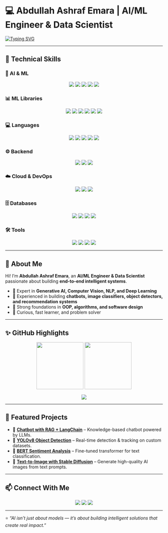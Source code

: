 # 💻 Abdullah Ashraf Emara | AI/ML Engineer & Data Scientist  

[![Typing SVG](https://readme-typing-svg.herokuapp.com?font=Fira+Code&size=24&duration=10000&pause=500&color=00F0FF&center=true&vCenter=true&width=600&lines=AI+Engineer+%7C+Generative+AI+%7C+Computer+Vision+%7C+NLP+%7C+Data+Scientist)](https://git.io/typing-svg)

---

## 🚀 Technical Skills  

### 🤖 AI & ML  
<p align="center">
  <img src="https://img.shields.io/badge/PyTorch-%23EE4C2C.svg?style=for-the-badge&logo=pytorch&logoColor=white"/>
  <img src="https://img.shields.io/badge/TensorFlow-%23FF6F00.svg?style=for-the-badge&logo=tensorflow&logoColor=white"/>
  <img src="https://img.shields.io/badge/Keras-%23D00000.svg?style=for-the-badge&logo=keras&logoColor=white"/>
  <img src="https://img.shields.io/badge/LangChain-%2300A67E.svg?style=for-the-badge&logo=python&logoColor=white"/>
  <img src="https://img.shields.io/badge/OpenAI-%23412991.svg?style=for-the-badge&logo=openai&logoColor=white"/>
</p>

### 📊 ML Libraries  
<p align="center">
  <img src="https://img.shields.io/badge/Scikit--Learn-%23F7931E.svg?style=for-the-badge&logo=scikitlearn&logoColor=white"/>
  <img src="https://img.shields.io/badge/Numpy-%23013243.svg?style=for-the-badge&logo=numpy&logoColor=white"/>
  <img src="https://img.shields.io/badge/Pandas-%23150458.svg?style=for-the-badge&logo=pandas&logoColor=white"/>
  <img src="https://img.shields.io/badge/NLTK-%2347A248.svg?style=for-the-badge&logo=python&logoColor=white"/>
  <img src="https://img.shields.io/badge/OpenCV-%235C3EE8.svg?style=for-the-badge&logo=opencv&logoColor=white"/>
  <img src="https://img.shields.io/badge/MLflow-%2300AEEF.svg?style=for-the-badge&logo=mlflow&logoColor=white"/>
</p>

### 💻 Languages  
<p align="center">
  <img src="https://img.shields.io/badge/Python-%233776AB.svg?style=for-the-badge&logo=python&logoColor=white"/>
  <img src="https://img.shields.io/badge/C++-%2300599C.svg?style=for-the-badge&logo=cplusplus&logoColor=white"/>
  <img src="https://img.shields.io/badge/SQL-%230074C1.svg?style=for-the-badge&logo=postgresql&logoColor=white"/>
  <img src="https://img.shields.io/badge/Java-%23ED8B00.svg?style=for-the-badge&logo=openjdk&logoColor=white"/>
  <img src="https://img.shields.io/badge/JavaScript-%23F7DF1E.svg?style=for-the-badge&logo=javascript&logoColor=black"/>
</p>

### ⚙️ Backend  
<p align="center">
  <img src="https://img.shields.io/badge/FastAPI-%23009688.svg?style=for-the-badge&logo=fastapi&logoColor=white"/>
  <img src="https://img.shields.io/badge/Flask-%23000.svg?style=for-the-badge&logo=flask&logoColor=white"/>
  <img src="https://img.shields.io/badge/REST%20API-%23007396.svg?style=for-the-badge&logo=api&logoColor=white"/>
</p>

### ☁️ Cloud & DevOps  
<p align="center">
  <img src="https://img.shields.io/badge/AWS-%23FF9900.svg?style=for-the-badge&logo=amazonaws&logoColor=white"/>
  <img src="https://img.shields.io/badge/Google%20Cloud-%234285F4.svg?style=for-the-badge&logo=googlecloud&logoColor=white"/>
  <img src="https://img.shields.io/badge/Docker-%232496ED.svg?style=for-the-badge&logo=docker&logoColor=white"/>
</p>

### 🗄️ Databases  
<p align="center">
  <img src="https://img.shields.io/badge/MySQL-%234479A1.svg?style=for-the-badge&logo=mysql&logoColor=white"/>
  <img src="https://img.shields.io/badge/FAISS-%2300A3E0.svg?style=for-the-badge&logo=python&logoColor=white"/>
  <img src="https://img.shields.io/badge/Pinecone-%2300A3E0.svg?style=for-the-badge&logo=pinecone&logoColor=white"/>
  <img src="https://img.shields.io/badge/ChromaDB-%2343853D.svg?style=for-the-badge&logo=python&logoColor=white"/>
</p>

### 🛠️ Tools  
<p align="center">
  <img src="https://img.shields.io/badge/Git-%23F05032.svg?style=for-the-badge&logo=git&logoColor=white"/>
  <img src="https://img.shields.io/badge/GitHub-%23181717.svg?style=for-the-badge&logo=github&logoColor=white"/>
  <img src="https://img.shields.io/badge/Hugging%20Face-%23FFDA54.svg?style=for-the-badge&logo=huggingface&logoColor=black"/>
  <img src="https://img.shields.io/badge/Kaggle-%2320BEFF.svg?style=for-the-badge&logo=kaggle&logoColor=white"/>
</p>

---

## 🎯 About Me  

Hi! I’m **Abdullah Ashraf Emara**, an **AI/ML Engineer & Data Scientist** passionate about building **end-to-end intelligent systems**.  

- 🔹 Expert in **Generative AI, Computer Vision, NLP, and Deep Learning**  
- 🔹 Experienced in building **chatbots, image classifiers, object detectors, and recommendation systems**  
- 🔹 Strong foundations in **OOP, algorithms, and software design**  
- 🔹 Curious, fast learner, and problem solver  

---

## ✨ GitHub Highlights  

<p align="center">
  <img src="https://github-readme-stats.vercel.app/api?username=Abdullah182155&show_icons=true&theme=tokyonight" height="150"/>
  <img src="https://github-readme-stats.vercel.app/api/top-langs/?username=Abdullah182155&layout=compact&theme=tokyonight" height="150"/>
</p>  

<p align="center">
  <a href="https://git.io/streak-stats">
    <img src="https://github-readme-streak-stats.herokuapp.com/?user=Abdullah182155&theme=tokyonight"/>
  </a>
</p>

---

## 📂 Featured Projects  

- 🚀 **[Chatbot with RAG + LangChain](#)** – Knowledge-based chatbot powered by LLMs.  
- 🎯 **[YOLOv8 Object Detection](#)** – Real-time detection & tracking on custom datasets.  
- 💬 **[BERT Sentiment Analysis](#)** – Fine-tuned transformer for text classification.  
- 🎨 **[Text-to-Image with Stable Diffusion](#)** – Generate high-quality AI images from text prompts.  

---

## 📫 Connect With Me  

<p align="center">
  <a href="https://www.linkedin.com/in/abdullah-ashraf-21032a261/"><img src="https://img.shields.io/badge/-LinkedIn-0A66C2?style=for-the-badge&logo=linkedin&logoColor=white"/></a>
  <a href="mailto:abdullah.ashraf.emara@gmail.com"><img src="https://img.shields.io/badge/-Email-D14836?style=for-the-badge&logo=gmail&logoColor=white"/></a>
  <a href="https://www.kaggle.com/abdullah182"><img src="https://img.shields.io/badge/-Kaggle-20BEFF?style=for-the-badge&logo=kaggle&logoColor=white"/></a>
</p>

---

⭐ *“AI isn’t just about models — it’s about building intelligent solutions that create real impact.”*  
